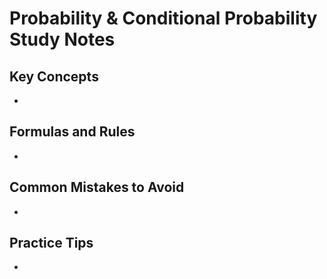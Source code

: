 # Probability & Conditional Probability Study Notes

## Key Concepts

- 

## Formulas and Rules

- 

## Common Mistakes to Avoid

- 

## Practice Tips

- 


